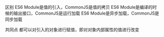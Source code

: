


区别
ES6 Module是值的引入，CommonJS是值的拷贝
ES6 Module是编译的时候的输出接口，CommonJS是运行加载
ES6 Module是异步加载，CommonJS是同步加载

共同点
都可以对引入的对象进行赋值，即对对象内部属性的值进行改变